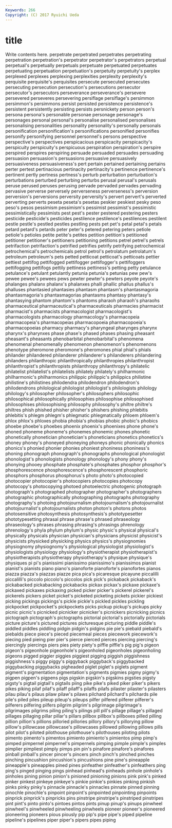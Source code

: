 ```yaml
---
Keywords: 266 
Copyright: (C) 2017 Ryuichi Ueda
---
```


# title

Write contents here.
perpetrate perpetrated perpetrates
perpetrating perpetration perpetration's perpetrator perpetrator's perpetrators perpetual perpetual's perpetually perpetuals
perpetuate perpetuated perpetuates perpetuating perpetuation perpetuation's perpetuity perpetuity's perplex perplexed
perplexes perplexing perplexities perplexity perplexity's perquisite perquisite's perquisites persecute persecuted
persecutes persecuting persecution persecution's persecutions persecutor persecutor's persecutors perseverance perseverance's
persevere persevered perseveres persevering persiflage persiflage's persimmon persimmon's persimmons persist
persisted persistence persistence's persistent persistently persisting persists persnickety person person's
persona persona's personable personae personage personage's personages personal personal's personalise
personalised personalises personalising personalities personality personality's personally personals personification personification's
personifications personified personifies personify personifying personnel personnel's persons perspective perspective's
perspectives perspicacious perspicacity perspicacity's perspicuity perspicuity's perspicuous perspiration perspiration's perspire
perspired perspires perspiring persuade persuaded persuades persuading persuasion persuasion's persuasions
persuasive persuasively persuasiveness persuasiveness's pert pertain pertained pertaining pertains perter
pertest pertinacious pertinacity pertinacity's pertinence pertinence's pertinent pertly pertness pertness's
perturb perturbation perturbation's perturbations perturbed perturbing perturbs perusal perusal's perusals
peruse perused peruses perusing pervade pervaded pervades pervading pervasive perverse
perversely perverseness perverseness's perversion perversion's perversions perversity perversity's pervert pervert's
perverted perverting perverts peseta peseta's pesetas peskier peskiest pesky peso
peso's pesos pessimism pessimism's pessimist pessimist's pessimistic pessimistically pessimists pest
pest's pester pestered pestering pesters pesticide pesticide's pesticides pestilence pestilence's
pestilences pestilent pestle pestle's pestled pestles pestling pests pet pet's
petal petal's petals petard petard's petards peter peter's petered petering
peters petiole petiole's petioles petite petite's petites petition petition's petitioned
petitioner petitioner's petitioners petitioning petitions petrel petrel's petrels petrifaction petrifaction's
petrified petrifies petrify petrifying petrochemical petrochemical's petrochemicals petrol petrol's petrolatum
petrolatum's petroleum petroleum's pets petted petticoat petticoat's petticoats pettier pettiest
pettifog pettifogged pettifogger pettifogger's pettifoggers pettifogging pettifogs pettily pettiness pettiness's
petting petty petulance petulance's petulant petulantly petunia petunia's petunias pew
pew's pewee pewee's pewees pews pewter pewter's pewters peyote peyote's
phalanges phalanx phalanx's phalanxes phalli phallic phallus phallus's phalluses phantasied
phantasies phantasm phantasm's phantasmagoria phantasmagoria's phantasmagorias phantasms phantasy phantasy's phantasying
phantom phantom's phantoms pharaoh pharaoh's pharaohs pharmaceutical pharmaceutical's pharmaceuticals pharmacies
pharmacist pharmacist's pharmacists pharmacologist pharmacologist's pharmacologists pharmacology pharmacology's pharmacopeia pharmacopeia's
pharmacopeias pharmacopoeia pharmacopoeia's pharmacopoeias pharmacy pharmacy's pharyngeal pharynges pharynx pharynx's
pharynxes phase phase's phased phases phasing pheasant pheasant's pheasants phenobarbital
phenobarbital's phenomena phenomenal phenomenally phenomenon phenomenon's phenomenons phenotype pheromone pheromone's
pheromones phial phial's phials philander philandered philanderer philanderer's philanderers philandering
philanders philanthropic philanthropically philanthropies philanthropist philanthropist's philanthropists philanthropy philanthropy's philatelic
philatelist philatelist's philatelists philately philately's philharmonic philharmonic's philharmonics philippic philippic's
philippics philistine philistine's philistines philodendra philodendron philodendron's philodendrons philological philologist
philologist's philologists philology philology's philosopher philosopher's philosophers philosophic philosophical philosophically
philosophies philosophise philosophised philosophises philosophising philosophy philosophy's philtre philtre's philtres
phish phished phisher phisher's phishers phishing phlebitis phlebitis's phlegm phlegm's
phlegmatic phlegmatically phloem phloem's phlox phlox's phloxes phobia phobia's phobias
phobic phobic's phobics phoebe phoebe's phoebes phoenix phoenix's phoenixes phone
phone's phoned phoneme phoneme's phonemes phonemic phones phonetic phonetically phonetician
phonetician's phoneticians phonetics phonetics's phoney phoney's phoneyed phoneying phoneys phonic
phonically phonics phonics's phonied phonier phonies phoniest phoniness phoniness's phoning
phonograph phonograph's phonographs phonological phonologist phonologist's phonologists phonology phonology's phony
phony's phonying phooey phosphate phosphate's phosphates phosphor phosphor's phosphorescence phosphorescence's
phosphorescent phosphoric phosphors phosphorus phosphorus's photo photo's photocopied photocopier photocopier's
photocopiers photocopies photocopy photocopy's photocopying photoed photoelectric photogenic photograph photograph's
photographed photographer photographer's photographers photographic photographically photographing photographs photography photography's
photoing photojournalism photojournalism's photojournalist photojournalist's photojournalists photon photon's photons photos
photosensitive photosynthesis photosynthesis's phototypesetter phototypesetting phrasal phrase phrase's phrased phraseology
phraseology's phrases phrasing phrasing's phrasings phrenology phrenology's phyla phylum phylum's
physic physic's physical physical's physically physicals physician physician's physicians physicist
physicist's physicists physicked physicking physics physics's physiognomies physiognomy physiognomy's physiological
physiologist physiologist's physiologists physiology physiology's physiotherapist physiotherapist's physiotherapists physiotherapy physiotherapy's
physique physique's physiques pi pi's pianissimi pianissimo pianissimo's pianissimos pianist
pianist's pianists piano piano's pianoforte pianoforte's pianofortes pianos piazza piazza's
piazzas piazze pica pica's picaresque picayune piccalilli piccalilli's piccolo piccolo's
piccolos pick pick's pickaback pickaback's pickabacked pickabacking pickabacks pickax pickax's
pickaxe pickaxe's pickaxed pickaxes pickaxing picked picker picker's pickerel pickerel's
pickerels pickers picket picket's picketed picketing pickets pickier pickiest picking
pickings pickings's pickle pickle's pickled pickles pickling pickpocket pickpocket's pickpockets
picks pickup pickup's pickups picky picnic picnic's picnicked picnicker picnicker's
picnickers picnicking picnics pictograph pictograph's pictographs pictorial pictorial's pictorially pictorials
picture picture's pictured pictures picturesque picturing piddle piddle's piddled piddles
piddling pidgin pidgin's pidgins pie pie's piebald piebald's piebalds piece
piece's pieced piecemeal pieces piecework piecework's piecing pied pieing pier
pier's pierce pierced pierces piercing piercing's piercingly piercings piers pies
piety piety's piffle piffle's pig pig's pigeon pigeon's pigeonhole pigeonhole's
pigeonholed pigeonholes pigeonholing pigeons pigged piggier piggies piggiest pigging piggish
piggishness piggishness's piggy piggy's piggyback piggyback's piggybacked piggybacking piggybacks pigheaded
piglet piglet's piglets pigment pigment's pigmentation pigmentation's pigments pigmies pigmy
pigmy's pigpen pigpen's pigpens pigs pigskin pigskin's pigskins pigsties pigsty
pigsty's pigtail pigtail's pigtails piing pike pike's piked piker piker's
pikers pikes piking pilaf pilaf's pilaff pilaff's pilaffs pilafs pilaster
pilaster's pilasters pilau pilau's pilaus pilaw pilaw's pilaws pilchard pilchard's
pilchards pile pile's piled piles pileup pileup's pileups pilfer pilfered
pilferer pilferer's pilferers pilfering pilfers pilgrim pilgrim's pilgrimage pilgrimage's pilgrimages
pilgrims piling piling's pilings pill pill's pillage pillage's pillaged pillages
pillaging pillar pillar's pillars pillbox pillbox's pillboxes pilled pilling pillion
pillion's pillions pilloried pillories pillory pillory's pillorying pillow pillow's pillowcase
pillowcase's pillowcases pillowed pillowing pillows pills pilot pilot's piloted pilothouse
pilothouse's pilothouses piloting pilots pimento pimento's pimentos pimiento pimiento's pimientos
pimp pimp's pimped pimpernel pimpernel's pimpernels pimping pimple pimple's pimples
pimplier pimpliest pimply pimps pin pin's pinafore pinafore's pinafores pinball
pinball's pincer pincer's pincers pinch pinch's pinched pinches pinching pincushion
pincushion's pincushions pine pine's pineapple pineapple's pineapples pined pines pinfeather
pinfeather's pinfeathers ping ping's pinged pinging pings pinhead pinhead's pinheads
pinhole pinhole's pinholes pining pinion pinion's pinioned pinioning pinions pink
pink's pinked pinker pinkest pinkeye pinkeye's pinkie pinkie's pinkies pinking
pinkish pinks pinky pinky's pinnacle pinnacle's pinnacles pinnate pinned pinning
pinochle pinochle's pinpoint pinpoint's pinpointed pinpointing pinpoints pinprick pinprick's pinpricks
pins pinstripe pinstripe's pinstriped pinstripes pint pint's pinto pinto's pintoes
pintos pints pinup pinup's pinups pinwheel pinwheel's pinwheeled pinwheeling pinwheels
pioneer pioneer's pioneered pioneering pioneers pious piously pip pip's pipe
pipe's piped pipeline pipeline's pipelines piper piper's pipers pipes piping
